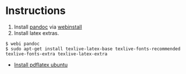 
# Instructions
1. Install [pandoc](https://pandoc.org/) via [webinstall](https://webinstall.dev/pandoc/)
2. Install latex extras.

```
$ webi pandoc
$ sudo apt-get install texlive-latex-base texlive-fonts-recommended texlive-fonts-extra texlive-latex-extra
```

* [Install pdflatex ubuntu](https://gist.github.com/rain1024/98dd5e2c6c8c28f9ea9d?permalink_comment_id=2953816#gistcomment-2953816)
